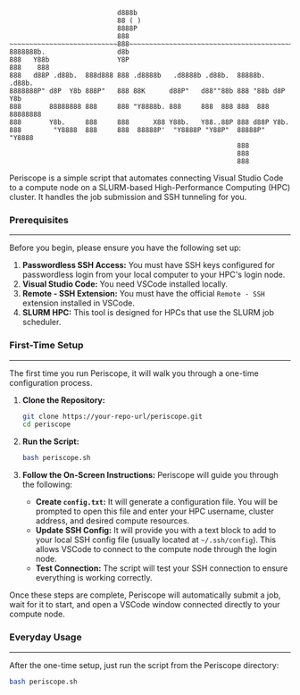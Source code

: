 ```
                           d888b
                           88 ( )
                           8888P
                           888
~~~~~~~~~~~~~~~~~~~~~~~~~~~888~~~~~~~~~~~~~~~~~~~~~~~~~~~~~~~~~~~~~~~~~~~~~
8888888b.                  d8b                                            
888   Y88b                 Y8P                                            
888    888                                                                
888   d88P .d88b.  888d888 888 .d8888b   .d8888b .d88b.  88888b.   .d88b. 
8888888P" d8P  Y8b 888P"   888 88K      d88P"   d88""88b 888 "88b d8P  Y8b
888       88888888 888     888 "Y8888b. 888     888  888 888  888 88888888
888       Y8b.     888     888      X88 Y88b.   Y88..88P 888 d88P Y8b.    
888        "Y8888  888     888  88888P'  "Y8888P "Y88P"  88888P"   "Y8888 
                                                         888              
                                                         888              
                                                         888              

```

Periscope is a simple script that automates connecting Visual Studio Code to a compute node on a SLURM-based High-Performance Computing (HPC) cluster. It handles the job submission and SSH tunneling for you.

### Prerequisites
---

Before you begin, please ensure you have the following set up:

1.  **Passwordless SSH Access:** You must have SSH keys configured for passwordless login from your local computer to your HPC's login node.
2.  **Visual Studio Code:** You need VSCode installed locally.
3.  **Remote - SSH Extension:** You must have the official `Remote - SSH` extension installed in VSCode.
4.  **SLURM HPC:** This tool is designed for HPCs that use the SLURM job scheduler.

### First-Time Setup
---

The first time you run Periscope, it will walk you through a one-time configuration process.

1.  **Clone the Repository:**
    ```bash
    git clone https://your-repo-url/periscope.git
    cd periscope
    ```

2.  **Run the Script:**
    ```bash
    bash periscope.sh
    ```

3.  **Follow the On-Screen Instructions:** Periscope will guide you through the following:
    * **Create `config.txt`:** It will generate a configuration file. You will be prompted to open this file and enter your HPC username, cluster address, and desired compute resources.
    * **Update SSH Config:** It will provide you with a text block to add to your local SSH config file (usually located at `~/.ssh/config`). This allows VSCode to connect to the compute node through the login node.
    * **Test Connection:** The script will test your SSH connection to ensure everything is working correctly.

Once these steps are complete, Periscope will automatically submit a job, wait for it to start, and open a VSCode window connected directly to your compute node.

### Everyday Usage
---

After the one-time setup, just run the script from the Periscope directory:

```bash
bash periscope.sh

